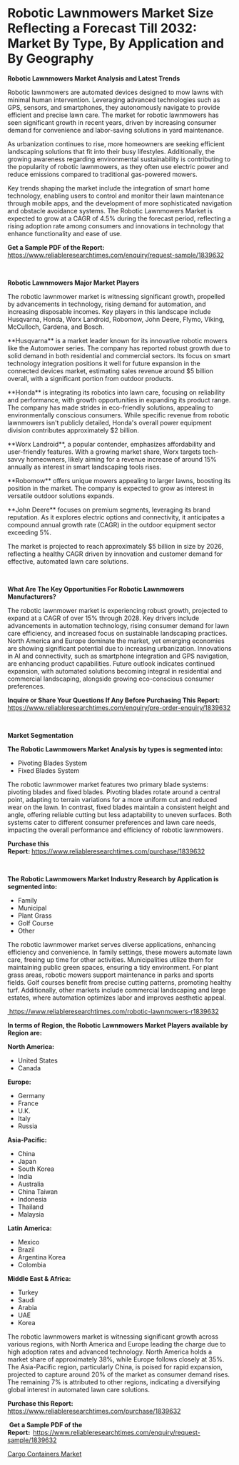 <p><h1>Robotic Lawnmowers Market Size Reflecting a Forecast Till 2032: Market By Type, By Application and By Geography</h1></p><p><strong>Robotic Lawnmowers Market Analysis and Latest Trends</strong></p>
<p><p>Robotic lawnmowers are automated devices designed to mow lawns with minimal human intervention. Leveraging advanced technologies such as GPS, sensors, and smartphones, they autonomously navigate to provide efficient and precise lawn care. The market for robotic lawnmowers has seen significant growth in recent years, driven by increasing consumer demand for convenience and labor-saving solutions in yard maintenance.</p><p>As urbanization continues to rise, more homeowners are seeking efficient landscaping solutions that fit into their busy lifestyles. Additionally, the growing awareness regarding environmental sustainability is contributing to the popularity of robotic lawnmowers, as they often use electric power and reduce emissions compared to traditional gas-powered mowers. </p><p>Key trends shaping the market include the integration of smart home technology, enabling users to control and monitor their lawn maintenance through mobile apps, and the development of more sophisticated navigation and obstacle avoidance systems. The Robotic Lawnmowers Market is expected to grow at a CAGR of 4.5% during the forecast period, reflecting a rising adoption rate among consumers and innovations in technology that enhance functionality and ease of use.</p></p>
<p><strong>Get a Sample PDF of the Report:&nbsp;</strong> <a href="https://www.reliableresearchtimes.com/enquiry/request-sample/1839632?utm_campaign=2466&utm_medium=2&utm_source=Github&utm_content=ia&utm_term=19022025&utm_id=robotic-lawnmowers">https://www.reliableresearchtimes.com/enquiry/request-sample/1839632</a></p>
<p>&nbsp;</p>
<p><strong>Robotic Lawnmowers Major Market Players</strong></p>
<p><p>The robotic lawnmower market is witnessing significant growth, propelled by advancements in technology, rising demand for automation, and increasing disposable incomes. Key players in this landscape include Husqvarna, Honda, Worx Landroid, Robomow, John Deere, Flymo, Viking, McCulloch, Gardena, and Bosch.</p><p>**Husqvarna** is a market leader known for its innovative robotic mowers like the Automower series. The company has reported robust growth due to solid demand in both residential and commercial sectors. Its focus on smart technology integration positions it well for future expansion in the connected devices market, estimating sales revenue around $5 billion overall, with a significant portion from outdoor products.</p><p>**Honda** is integrating its robotics into lawn care, focusing on reliability and performance, with growth opportunities in expanding its product range. The company has made strides in eco-friendly solutions, appealing to environmentally conscious consumers. While specific revenue from robotic lawnmowers isn't publicly detailed, Honda's overall power equipment division contributes approximately $2 billion.</p><p>**Worx Landroid**, a popular contender, emphasizes affordability and user-friendly features. With a growing market share, Worx targets tech-savvy homeowners, likely aiming for a revenue increase of around 15% annually as interest in smart landscaping tools rises.</p><p>**Robomow** offers unique mowers appealing to larger lawns, boosting its position in the market. The company is expected to grow as interest in versatile outdoor solutions expands.</p><p>**John Deere** focuses on premium segments, leveraging its brand reputation. As it explores electric options and connectivity, it anticipates a compound annual growth rate (CAGR) in the outdoor equipment sector exceeding 5%.</p><p>The market is projected to reach approximately $5 billion in size by 2026, reflecting a healthy CAGR driven by innovation and customer demand for effective, automated lawn care solutions.</p></p>
<p>&nbsp;</p>
<p><strong>What Are The Key Opportunities For Robotic Lawnmowers Manufacturers?</strong></p>
<p><p>The robotic lawnmower market is experiencing robust growth, projected to expand at a CAGR of over 15% through 2028. Key drivers include advancements in automation technology, rising consumer demand for lawn care efficiency, and increased focus on sustainable landscaping practices. North America and Europe dominate the market, yet emerging economies are showing significant potential due to increasing urbanization. Innovations in AI and connectivity, such as smartphone integration and GPS navigation, are enhancing product capabilities. Future outlook indicates continued expansion, with automated solutions becoming integral in residential and commercial landscaping, alongside growing eco-conscious consumer preferences.</p></p>
<p><strong>Inquire or Share Your Questions If Any Before Purchasing This Report:</strong> <a href="https://www.reliableresearchtimes.com/enquiry/pre-order-enquiry/1839632?utm_campaign=2466&utm_medium=2&utm_source=Github&utm_content=ia&utm_term=19022025&utm_id=robotic-lawnmowers">https://www.reliableresearchtimes.com/enquiry/pre-order-enquiry/1839632</a></p>
<p>&nbsp;</p>
<p><strong>Market Segmentation</strong></p>
<p><strong>The Robotic Lawnmowers Market Analysis by types is segmented into:</strong></p>
<p><ul><li>Pivoting Blades System</li><li>Fixed Blades System</li></ul></p>
<p><p>The robotic lawnmower market features two primary blade systems: pivoting blades and fixed blades. Pivoting blades rotate around a central point, adapting to terrain variations for a more uniform cut and reduced wear on the lawn. In contrast, fixed blades maintain a consistent height and angle, offering reliable cutting but less adaptability to uneven surfaces. Both systems cater to different consumer preferences and lawn care needs, impacting the overall performance and efficiency of robotic lawnmowers.</p></p>
<p><strong>Purchase this Report:&nbsp;</strong><a href="https://www.reliableresearchtimes.com/purchase/1839632?utm_campaign=2466&utm_medium=2&utm_source=Github&utm_content=ia&utm_term=19022025&utm_id=robotic-lawnmowers">https://www.reliableresearchtimes.com/purchase/1839632</a></p>
<p>&nbsp;</p>
<p><strong>The Robotic Lawnmowers Market Industry Research by Application is segmented into:</strong></p>
<p><ul><li>Family</li><li>Municipal</li><li>Plant Grass</li><li>Golf Course</li><li>Other</li></ul></p>
<p><p>The robotic lawnmower market serves diverse applications, enhancing efficiency and convenience. In family settings, these mowers automate lawn care, freeing up time for other activities. Municipalities utilize them for maintaining public green spaces, ensuring a tidy environment. For plant grass areas, robotic mowers support maintenance in parks and sports fields. Golf courses benefit from precise cutting patterns, promoting healthy turf. Additionally, other markets include commercial landscaping and large estates, where automation optimizes labor and improves aesthetic appeal.</p></p>
<p><a href="https://www.reliableresearchtimes.com/robotic-lawnmowers-r1839632?utm_campaign=2466&utm_medium=2&utm_source=Github&utm_content=ia&utm_term=19022025&utm_id=robotic-lawnmowers">&nbsp;https://www.reliableresearchtimes.com/robotic-lawnmowers-r1839632</a></p>
<p><strong>In terms of Region, the Robotic Lawnmowers Market Players available by Region are:</strong></p>
<p>
    <p> <strong> North America: </strong>
        <ul>
            <li>United States</li>
            <li>Canada</li>
        </ul>
        </p> 
    <p> <strong> Europe: </strong>
        <ul>
            <li>Germany</li>
            <li>France</li>
            <li>U.K.</li>
            <li>Italy</li>
            <li>Russia</li>
        </ul>
        </p> 
    <p> <strong> Asia-Pacific: </strong>
        <ul>
            <li>China</li>
            <li>Japan</li>
            <li>South Korea</li>
            <li>India</li>
            <li>Australia</li>
            <li>China Taiwan</li>
            <li>Indonesia</li>
            <li>Thailand</li>
            <li>Malaysia</li>
        </ul>
        </p> 
    <p> <strong> Latin America: </strong>
        <ul>
            <li>Mexico</li>
            <li>Brazil</li>
            <li>Argentina Korea</li>
            <li>Colombia</li>
        </ul>
        </p> 
    <p> <strong> Middle East & Africa: </strong>
        <ul>
            <li>Turkey</li>
            <li>Saudi</li>
            <li>Arabia</li>
            <li>UAE</li>
            <li>Korea</li>
        </ul>
    </p>
    </p>
<p><p>The robotic lawnmowers market is witnessing significant growth across various regions, with North America and Europe leading the charge due to high adoption rates and advanced technology. North America holds a market share of approximately 38%, while Europe follows closely at 35%. The Asia-Pacific region, particularly China, is poised for rapid expansion, projected to capture around 20% of the market as consumer demand rises. The remaining 7% is attributed to other regions, indicating a diversifying global interest in automated lawn care solutions.</p></p>
<p><strong>Purchase this Report: </strong><a href="https://www.reliableresearchtimes.com/purchase/1839632?utm_campaign=2466&utm_medium=2&utm_source=Github&utm_content=ia&utm_term=19022025&utm_id=robotic-lawnmowers">https://www.reliableresearchtimes.com/purchase/1839632</a></p>
<p>&nbsp;<strong>Get a Sample PDF of the Report:&nbsp;&nbsp;</strong><a href="https://www.reliableresearchtimes.com/enquiry/request-sample/1839632?utm_campaign=2466&utm_medium=2&utm_source=Github&utm_content=ia&utm_term=19022025&utm_id=robotic-lawnmowers">https://www.reliableresearchtimes.com/enquiry/request-sample/1839632</a></p>
<p><strong></strong></p>
<p><p><a href="https://github.com/tashiafun920/Market-Research-Report-List-1/blob/main/cargo-containers-market.md?utm_campaign=2466&utm_medium=2&utm_source=Github&utm_content=ia&utm_term=19022025&utm_id=robotic-lawnmowers">Cargo Containers Market</a></p></p>